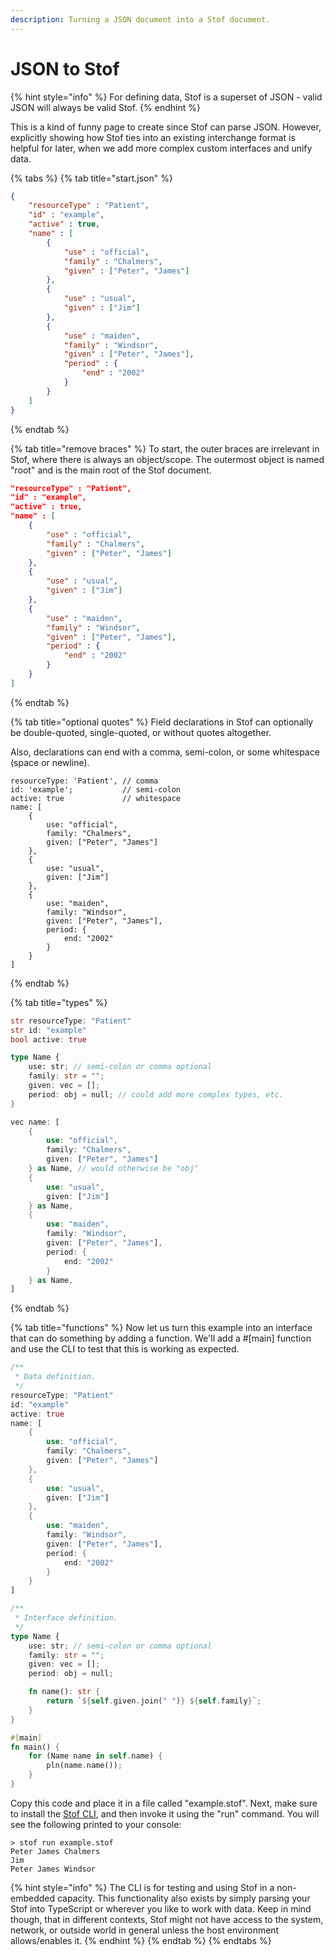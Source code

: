 ```yaml
---
description: Turning a JSON document into a Stof document.
---
```


# JSON to Stof

{% hint style="info" %}
For defining data, Stof is a superset of JSON - valid JSON will always be valid Stof.
{% endhint %}

This is a kind of funny page to create since Stof can parse JSON. However, explicitly showing how Stof ties into an existing interchange format is helpful for later, when we add more complex custom interfaces and unify data.

{% tabs %}
{% tab title="start.json" %}
```json
{
    "resourceType" : "Patient",
    "id" : "example",
    "active" : true,
    "name" : [
        {
            "use" : "official",
            "family" : "Chalmers",
            "given" : ["Peter", "James"]
        },
        {
            "use" : "usual",
            "given" : ["Jim"]
        },
        {
            "use" : "maiden",
            "family" : "Windsor",
            "given" : ["Peter", "James"],
            "period" : {
                "end" : "2002"
            }
        }
    ]
}
```
{% endtab %}

{% tab title="remove braces" %}
To start, the outer braces are irrelevant in Stof, where there is always an object/scope. The outermost object is named "root" and is the main root of the Stof document.

```json
"resourceType" : "Patient",
"id" : "example",
"active" : true,
"name" : [
    {
        "use" : "official",
        "family" : "Chalmers",
        "given" : ["Peter", "James"]
    },
    {
        "use" : "usual",
        "given" : ["Jim"]
    },
    {
        "use" : "maiden",
        "family" : "Windsor",
        "given" : ["Peter", "James"],
        "period" : {
            "end" : "2002"
        }
    }
]
```
{% endtab %}

{% tab title="optional quotes" %}
Field declarations in Stof can optionally be double-quoted, single-quoted, or without quotes altogether.

Also, declarations can end with a comma, semi-colon, or some whitespace (space or newline).

```json5
resourceType: 'Patient', // comma
id: 'example';           // semi-colon
active: true             // whitespace
name: [
    {
        use: "official",
        family: "Chalmers",
        given: ["Peter", "James"]
    },
    {
        use: "usual",
        given: ["Jim"]
    },
    {
        use: "maiden",
        family: "Windsor",
        given: ["Peter", "James"],
        period: {
            end: "2002"
        }
    }
]
```
{% endtab %}

{% tab title="types" %}
```rust
str resourceType: "Patient"
str id: "example"
bool active: true

type Name {
    use: str; // semi-colon or comma optional
    family: str = "";
    given: vec = [];
    period: obj = null; // could add more complex types, etc.
}

vec name: [
    {
        use: "official",
        family: "Chalmers",
        given: ["Peter", "James"]
    } as Name, // would otherwise be "obj"
    {
        use: "usual",
        given: ["Jim"]
    } as Name,
    {
        use: "maiden",
        family: "Windsor",
        given: ["Peter", "James"],
        period: {
            end: "2002"
        }
    } as Name,
]
```
{% endtab %}

{% tab title="functions" %}
Now let us turn this example into an interface that can do something by adding a function. We'll add a #\[main] function and use the CLI to test that this is working as expected.

```rust
/**
 * Data definition.
 */
resourceType: "Patient"
id: "example"
active: true
name: [
    {
        use: "official",
        family: "Chalmers",
        given: ["Peter", "James"]
    },
    {
        use: "usual",
        given: ["Jim"]
    },
    {
        use: "maiden",
        family: "Windsor",
        given: ["Peter", "James"],
        period: {
            end: "2002"
        }
    }
]

/**
 * Interface definition.
 */
type Name {
    use: str; // semi-colon or comma optional
    family: str = "";
    given: vec = [];
    period: obj = null;

    fn name(): str {
        return `${self.given.join(" ")} ${self.family}`;
    }
}

#[main]
fn main() {
    for (Name name in self.name) {
        pln(name.name());
    }
}
```

Copy this code and place it in a file called "example.stof". Next, make sure to install the [Stof CLI](../../reference/cli/), and then invoke it using the "run" command. You will see the following printed to your console:

```
> stof run example.stof
Peter James Chalmers
Jim
Peter James Windsor
```

{% hint style="info" %}
The CLI is for testing and using Stof in a non-embedded capacity. This functionality also exists by simply parsing your Stof into TypeScript or wherever you like to work with data. Keep in mind though, that in different contexts, Stof might not have access to the system, network, or outside world in general unless the host environment allows/enables it.
{% endhint %}
{% endtab %}
{% endtabs %}
